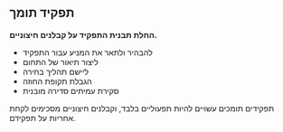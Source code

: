 ## תפקיד תומך

**החלת תבנית התפקיד על קבלנים חיצוניים.**

- להבהיר ולתאר את המניע עבור התפקיד
- ליצור תיאור של התחום
- ליישם תהליך בחירה
- הגבלת תקופת החוזה
- סקירת עמיתים סדירה מובנית

תפקידים תומכים עשויים להיות תפעוליים בלבד, וקבלנים חיצוניים מסכימים לקחת אחריות על תפקידם.
